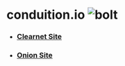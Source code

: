 # conduition.io ![bolt](./images/lightning-bolt-96.png)

- <h3><a href="https://conduition.io">Clearnet Site</a></h3>
- <h3><a href="http://conduit4u4zsimbgvcatj6lyy36ot6k7w7bvbvivgwhbgzs7gfds7qad.onion/">Onion Site</a></h3>
